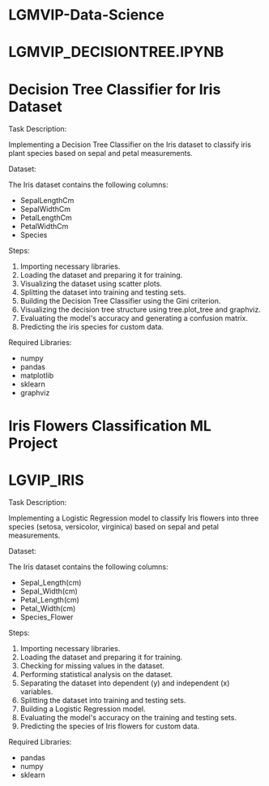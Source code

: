 # LGMVIP-Data-Science
# LGMVIP_DECISIONTREE.IPYNB
# Decision Tree Classifier for Iris Dataset

Task Description:

Implementing a Decision Tree Classifier on the Iris dataset to classify iris plant species based on sepal and petal measurements.


Dataset:

The Iris dataset contains the following columns:

- SepalLengthCm
- SepalWidthCm
- PetalLengthCm
- PetalWidthCm
- Species


Steps:

1. Importing necessary libraries.
2. Loading the dataset and preparing it for training.
3. Visualizing the dataset using scatter plots.
4. Splitting the dataset into training and testing sets.
5. Building the Decision Tree Classifier using the Gini criterion.
6. Visualizing the decision tree structure using tree.plot_tree and graphviz.
7. Evaluating the model's accuracy and generating a confusion matrix.
8. Predicting the iris species for custom data.


Required Libraries:

- numpy
- pandas
- matplotlib
- sklearn
- graphviz






# Iris Flowers Classification ML Project
# LGVIP_IRIS

Task Description:

Implementing a Logistic Regression model to classify Iris flowers into three species (setosa, versicolor, virginica) based on sepal and petal measurements.


Dataset:

The Iris dataset contains the following columns:

- Sepal_Length(cm)
- Sepal_Width(cm)
- Petal_Length(cm)
- Petal_Width(cm)
- Species_Flower

  
Steps:

1. Importing necessary libraries.
2. Loading the dataset and preparing it for training.
3. Checking for missing values in the dataset.
4. Performing statistical analysis on the dataset.
5. Separating the dataset into dependent (y) and independent (x) variables.
6. Splitting the dataset into training and testing sets.
7. Building a Logistic Regression model.
8. Evaluating the model's accuracy on the training and testing sets.
9. Predicting the species of Iris flowers for custom data.

   
Required Libraries:
- pandas
- numpy
- sklearn
